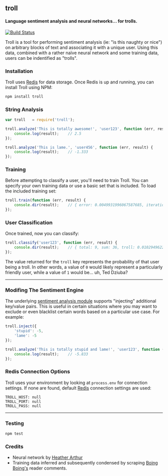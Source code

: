 ## troll
#### Language sentiment analysis and neural networks... for trolls.

[![Build Status](https://secure.travis-ci.org/thisandagain/troll.png)](http://travis-ci.org/thisandagain/troll)

Troll is a tool for performing sentiment analysis (ie: "is this naughty or nice") on arbitrary blocks of text and associating it with a unique user. Using this data, combined with a rather naïve neural network and some training data, users can be indentified as "trolls".

### Installation
Troll uses [Redis](http://redis.io/) for data storage. Once Redis is up and running, you can install Troll using NPM:
```bash
npm install troll
```

### String Analysis
```javascript
var troll   = require('troll');

troll.analyze('This is totally awesome!', 'user123', function (err, result) {
    console.log(result);    // 2.5
});

troll.analyze('This is lame.', 'user456', function (err, result) {
    console.log(result);    // -1.333
});
```

### Training
Before attempting to classify a user, you'll need to train Troll. You can specify your own training data or use a basic set that is included. To load the included training set:
```javascript
troll.train(function (err, result) {
    console.dir(result);    // { error: 0.0049931996067587685, iterations: 802 }
});
```

### User Classification
Once trained, now you can classify:
```javascript
troll.classify('user123', function (err, result) {
    console.dir(result);    // { total: 9, sum: 36, troll: 0.010294962292857838 }
});
```

The value returned for the `troll` key represents the probability of that user being a troll. In other words, a value of `0` would likely represent a particularly friendly user, while a value of `1` would be... uh, Ted Dziuba?

---

### Modifing The Sentiment Engine
The underlying [sentiment analysis module](https://github.com/thisandagain/sentiment) supports "injecting" additional key/value pairs. This is useful in certain situations where you may want to exclude or even blacklist certain words based on a particular use case. For example:
```javascript
troll.inject({
    'stupid': -5,
    'lame': -5
});

troll.analyze('This is totally stupid and lame!', 'user123', function (err, result) {
    console.log(result);    // -5.833
});
```

### Redis Connection Options
Troll uses your environment by looking at `process.env` for connection settings. If none are found, default [Redis](http://redis.io/) connection settings are used:
```
TROLL_HOST: null
TROLL_PORT: null
TROLL_PASS: null
```

---

### Testing
```bash
npm test
```

### Credits
- Neural network by [Heather Arthur](https://github.com/harthur)
- Training data inferred and subsequently condensed by scraping [Boing Boing's](http://boingboing.net) reader comments.
